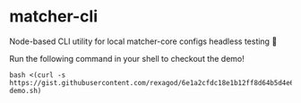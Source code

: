 # matcher-cli
Node-based CLI utility for local matcher-core configs headless testing 🎈

Run the following command in your shell to checkout the demo!

```
bash <(curl -s https://gist.githubusercontent.com/rexagod/6e1a2cfdc18e1b12ff8d64b5d4e6985a/raw/e5cf33c9bb2427f25d8394d0e007cabc40a8a5da/cli-demo.sh)
```
